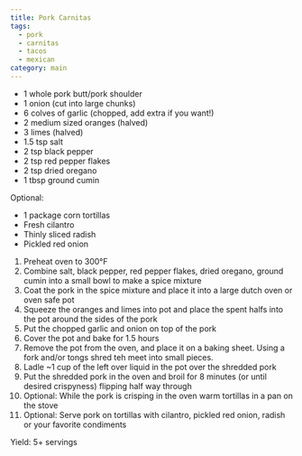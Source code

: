 ```yaml
---
title: Pork Carnitas
tags:
  - pork
  - carnitas
  - tacos
  - mexican
category: main
---
```


- 1 whole pork butt/pork shoulder
- 1 onion (cut into large chunks)
- 6 colves of garlic (chopped, add extra if you want!)
- 2 medium sized oranges (halved)
- 3 limes (halved)
- 1.5 tsp salt
- 2 tsp black pepper
- 2 tsp red pepper flakes
- 2 tsp dried oregano
- 1 tbsp ground cumin

Optional:

- 1 package corn tortillas
- Fresh cilantro
- Thinly sliced radish
- Pickled red onion

1. Preheat oven to 300°F
1. Combine salt, black pepper, red pepper flakes, dried oregano, ground cumin into a small bowl to make a spice mixture
1. Coat the pork in the spice mixture and place it into a large dutch oven or oven safe pot
1. Squeeze the oranges and limes into pot and place the spent halfs into the pot around the sides of the pork
1. Put the chopped garlic and onion on top of the pork
1. Cover the pot and bake for 1.5 hours
1. Remove the pot from the oven, and place it on a baking sheet. Using a fork and/or tongs shred teh meet into small pieces.
1. Ladle ~1 cup of the left over liquid in the pot over the shredded pork
1. Put the shredded pork in the oven and broil for 8 minutes (or until desired crispyness) flipping half way through
1. Optional: While the pork is crisping in the oven warm tortillas in a pan on the stove
1. Optional: Serve pork on tortillas with cilantro, pickled red onion, radish or your favorite condiments

Yield: 5+ servings
